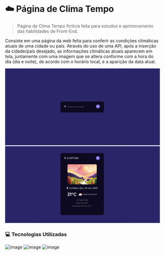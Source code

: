 # ☁️ Página de Clima Tempo

> Página de Clima Tempo fictícia feita para estudos e aprimoramento das habilidades de Front-End. 

Consiste em uma página da web feita para conferir as condições climáticas atuais de uma cidade ou país. Através do uso de uma API, após a inserção da cidade/país desejado, as informações climáticas atuais aparecem em tela, juntamente com uma imagem que se altera conforme com a hora do dia (dia e noite), de acordo com o horário local, e a aparição da data atual.

![preview](./img/screenshot-desktop.png)
![preview](./img/screenshot-desktop2.png)

### 💻 Tecnologias Utilizadas
![image](https://img.shields.io/badge/HTML5-E34F26?style=for-the-badge&logo=html5&logoColor=white) ![image](https://img.shields.io/badge/CSS3-1572B6?style=for-the-badge&logo=css3&logoColor=white) ![image](https://img.shields.io/badge/JavaScript-F7DF1E?style=for-the-badge&logo=javascript&logoColor=black)

